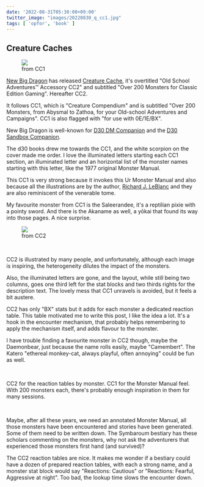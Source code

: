 ```yaml
---
date: '2022-08-31T05:30:00+09:00'
twitter_image: "images/20220830_q_cc1.jpg"
tags: [ 'opfor', 'book' ]
---
```


## Creature Caches

<figure class="right large capright">
<img src="images/20220830_aqraseth.jpg" loading="lazy" />
<figcaption>
from CC1
</figcaption>
</figure>

[New Big Dragon](https://www.newbigdragon.com/) has released [Creature Cache](https://www.drivethrurpg.com/product/400035/CC2-Creature-Cache?affiliate_id=2746229), it's overtitled "Old School Adventures™ Accessory CC2" and subtitled "Over 200 Monsters for Classic Edition Gaming". Hereafter CC2.

It follows CC1, which is "Creature Compendium" and is subtitled "Over 200 Monsters, from Abysmal to Zathoa, for your Old-school Adventures and Campaigns". CC1 is also flagged with "for use with 0E/1E/BX".

New Big Dragon is well-known for [D30 DM Companion](https://www.drivethrurpg.com/product/102567/d30-DM-Companion?affiliate_id=2746229) and the [D30 Sandbox Companion](https://www.drivethrurpg.com/product/124392/d30-Sandbox-Companion?affiliate_id=2746229).

The d30 books drew me towards the CC1, and the white scorpion on the cover made me order. I love the illuminated letters starting each CC1 section, an illuminated letter and an horizontal list of the monster names starting with this letter, like the 1977 original Monster Manual.

This CC1 is very strong because it invokes this Ur Monster Manual and also because all the illustrations are by the author, [Richard J. LeBlanc](https://savevsdragon.blogspot.com/) and they are also reminiscent of the venerable tome.

My favourite monster from CC1 is the Saleerandee, it's a reptilian pixie with a pointy sword. And there is the Akaname as well, a yōkai that found its way into those pages. A nice surprise.

<figure class="left">
<img src="images/20220830_prowling_horror.jpg" loading="lazy" />
<figcaption>
from CC2
</figcaption>
</figure>

&nbsp;

CC2 is illustrated by many people, and unfortunately, although each image is inspiring, the heterogeneity dilutes the impact of the monsters.

Also, the illuminated letters are gone, and the layout, while still being two columns, goes one third left for the stat blocks and two thirds rights for the description text. The lovely mess that CC1 unravels is avoided, but it feels a bit austere.

CC2 has only "BX" stats but it adds for each monster a dedicated reaction table. This table motivated me to write this post, I like the idea a lot. It's a hook in the encounter mechanism, that probably helps remembering to apply the mechanism itself, and adds flavour to the monster.

I have trouble finding a favourite monster in CC2 though, maybe the Daemonbear, just because the name rolls easily, maybe "Camembert". The Katero "ethereal monkey-cat, always playful, often annoying" could be fun as well.

&nbsp;

CC2 for the reaction tables by monster. CC1 for the Monster Manual feel. With 200 monsters each, there's probably enough inspiration in them for many sessions.

&nbsp;

Maybe, after all these years, we need an annotated Monster Manual, all those monsters have been encountered and stories have been generated. Some of them need to be written down. The Symbaroum bestiary has these scholars commenting on the monsters, why not ask the adventurers that experienced those monsters first hand (and survived)?

The CC2 reaction tables are nice. It makes me wonder if a bestiary could have a dozen of prepared reaction tables, with each a strong name, and a monster stat block would say "Reactions: Cautious" or "Reactions: Fearful, Aggressive at night". Too bad, the lookup time slows the encounter down.

&nbsp;

<!-- 18 7 -->

